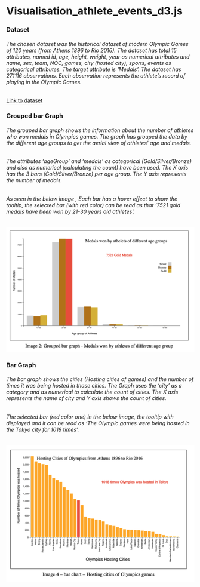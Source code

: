 # Visualisation_athlete_events_d3.js

### Dataset
###### The chosen dataset was the historical dataset of modern Olympic Games of 120 years (from Athens 1896 to Rio 2016). The dataset has total 15 attributes, named id, age, height, weight, year as numerical attributes and name, sex, team, NOC, games, city (hosted city), sports, events as categorical attributes. The target attribute is ‘Medals’. The dataset has 271116 observations. Each observation represents the athlete’s record of playing in the Olympic Games.

[Link to dataset](https://www.kaggle.com/heesoo37/120-years-of-olympic-history-athletes-and-results)

### Grouped bar Graph
###### The grouped bar graph shows the information about the number of athletes who won medals in Olympics games. The graph has grouped the data by the different age groups to get the aerial view of athletes' age and medals.
###### The attributes ‘ageGroup’ and ‘medals’ as categorical (Gold/Silver/Bronze) and also as numerical (calculating the count) have been used. The X axis has the 3 bars (Gold/Silver/Bronze) per age group. The Y axis represents the number of medals.
###### As seen in the below image , Each bar has a hover effect to show the tooltip, the selected bar (with red color) can be read as that ‘7521 gold medals have been won by 21-30 years old athletes’.

<p align="center">
  <img src="groupedbargraph.png" width="550"/>
</p>

### Bar Graph
###### The bar graph shows the cities (Hosting cities of games) and the number of times it was being hosted in those cities. The Graph uses the ‘city’ as a category and as numerical to calculate the count of cities. The X axis represents the name of city and Y axis shows the count of cities.
###### The selected bar (red color one) in the below image, the tooltip with displayed and it can be read as ‘The Olympic games were being hosted in the Tokyo city for 1018 times’.

<p align="center">
  <img src="bargraph.png" width="550"/>
</p>
